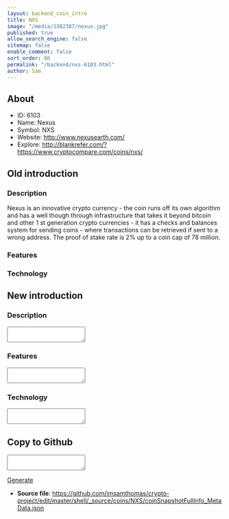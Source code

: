 ```yaml
---
layout: backend_coin_intro
title: NXS
image: "/media/1382387/nexus.jpg"
published: true
allow_search_engine: false
sitemap: false
enable_comment: false
sort_order: 80
permalink: "/backend/nxs-6103.html"
author: Sam
---
```


## About

- ID: 6103
- Name: Nexus
- Symbol: NXS
- Website: http://www.nexusearth.com/
- Explore: http://blankrefer.com/?https://www.cryptocompare.com/coins/nxs/


## Old introduction

### Description

<p>Nexus is an innovative crypto currency - the coin runs off its own algorithm and has a well though through infrastructure that takes it beyond bitcoin and other 1 st generation crypto currencies - it has a checks and balances system for sending coins - where transactions can be retrieved if sent to a wrong address. The proof of stake rate is 2% up to a coin cap of 78 million.</p>

### Features


### Technology




## New introduction


### Description
<textarea id="meta_description" name="description"></textarea>

### Features
<textarea id="meta_features" name="features"></textarea>

### Technology
<textarea id="meta_technology" name="technology"></textarea>


## Copy to Github

<textarea id="coinsnapshotfullinfo_metadata"></textarea>

<a href="#gen" onclick="generateMetaDatJson()">Generate</a>

- **Source file**: <a href="https://github.com/imsamthomas/crypto-project/edit/master/shell/_source/coins/NXS/coinSnapshotFullInfo_MetaData.json">https://github.com/imsamthomas/crypto-project/edit/master/shell/_source/coins/NXS/coinSnapshotFullInfo_MetaData.json</a>

